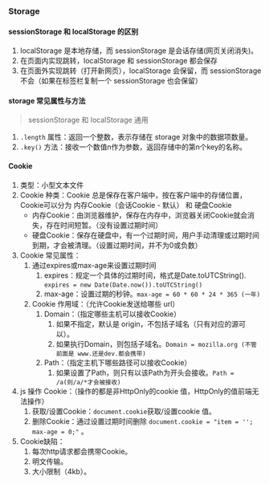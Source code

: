 ### Storage

#### sessionStorage 和 localStorage 的区别

1. localStorage 是本地存储，而 sessionStorage 是会话存储(网页关闭消失)。
2. 在页面内实现跳转，localStorage 和 sessionStorage 都会保存
3. 在页面外实现跳转（打开新网页），localStorage 会保留，而 sessionStorage 不会（如果在标签栏复制一个 sessionStorage 也会保留）

#### storage 常见属性与方法

> sessionStorage 和 localStorage 通用

1. `.length` 属性：返回一个整数，表示存储在 storage 对象中的数据项数量。
1. `.key()` 方法：接收一个数值n作为参数，返回存储中的第n个key的名称。



#### Cookie 

1. 类型：小型文本文件
2. Cookie 种类：Cookie 总是保存在客户端中，按在客户端中的存储位置，Cookie可以分为 内存Cookie（会话Cookie - 默认） 和 硬盘Cookie
    + 内存Cookie：由浏览器维护，保存在内存中，浏览器关闭Cookie就会消失，存在时间短暂。（没有设置过期时间）
    + 硬盘Cookie：保存在硬盘中，有一个过期时间，用户手动清理或过期时间到期，才会被清理。（设置过期时间，并不为0或负数）
3. Cookie 常见属性：
    1. 通过expires或max-age来设置过期时间
        1. expires：规定一个具体的过期时间，格式是Date.toUTCString(). `expires = new Date(Date.now()).toUTCString()`
        2. max-age：设置过期的秒钟。`max-age = 60 * 60 * 24 * 365 (一年)`
    2. Cookie 作用域：（允许Cookie发送给哪些 url）
        1. Domain：（指定哪些主机可以接收Cookie）
            1. 如果不指定，默认是 origin，不包括子域名（只有对应的源可以）。
            2. 如果执行Domain，则包括子域名。`Domain = mozilla.org (不管前面是 www.还是dev.都会携带)`
        2. Path：（指定主机下哪些路径可以接收Cookie）
            1. 如果设置了Path，则只有以该Path为开头会接收。`Path = /a(则/a/*才会被接收)`
4. js 操作 Cookie：（操作的都是非HttpOnly的cookie 值，HttpOnly的值前端无法操作）
    1. 获取/设置Cookie：`document.cookie`获取/设置cookie 值。
    2. 删除Cookie：通过设置过期时间删除 `document.cookie = "item = ''; max-age = 0;"` 。
5. Cookie缺陷：
    1. 每次http请求都会携带Cookie。
    2. 明文传输。
    3. 大小限制（4kb）。
